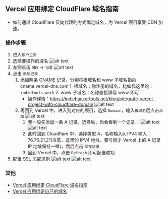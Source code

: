 ## Vercel 应用绑定 CloudFlare 域名指南

-   如何通过 CloudFlare 反向代理的方式绑定域名，为 Vercel 项目享受 CDN 加速。

### 操作步骤

1.  进入`账户主页`
2.  选择要操作的域名
    ![alt text](/other/133574f5-2abe-449b-a093-0dc509ee2f91/vercel-cf-1.png)
3.  左侧点击 `DNS` -> `记录`
    ![alt text](/other/133574f5-2abe-449b-a093-0dc509ee2f91/vercel-cf-2.png)
4.  点击 `添加记录`
    1.  添加两条 CNAME 记录，分别将根域名和 www 子域名指向 cname.vercel-dns.com 1. 根域名：你注册的域名，比如我这里的：`indietools.work` 2. www 子域名：名称直接填写 www 即可
        -   操作详情：https://indiehackertools.net/blog/integrate-vercel-project-with-cloudflare-domain
            ![alt text](/other/133574f5-2abe-449b-a093-0dc509ee2f91/vercel-cf-3.png)
    2.  再回到 Vercel 中，进入到对应的项目，选择 `Domain`，输入`根域名`后点击`添加`
        ![alt text](/other/133574f5-2abe-449b-a093-0dc509ee2f91/vercel-cf-4.png)
        1. 我一般先添加一条 A 记录，选择后，你会看到一个记录：
           ![alt text](/other/133574f5-2abe-449b-a093-0dc509ee2f91/vercel-cf-5.png)
           ![alt text](/other/133574f5-2abe-449b-a093-0dc509ee2f91/vercel-cf-6.png)
        2. 此时回到 Cloudflare 中，选择类型 A，名称输入`@`, IPV4 输入：76.76.21.21(注意，这里的 IPV4 地址，要与刚才 Vercel 上的 A 记录 IP 地址保持一样)，然后点击 `保存记录`
        3. 回到 Vercel 中，点击 `Refresh` 即可配置成功
5.  配置 SSL 加密规则
    ![alt text](/other/133574f5-2abe-449b-a093-0dc509ee2f91/vercel-cf-7.png)
    ![alt text](/other/133574f5-2abe-449b-a093-0dc509ee2f91/vercel-cf-8.png)

### 其他

-   [Vercel 应用绑定 CloudFlare 域名指南](https://indiehackertools.net/blog/integrate-vercel-project-with-cloudflare-domain)
-   [Vercel 应用绑定自己的域名](https://blog.csdn.net/weixin_45987569/article/details/137107704)
